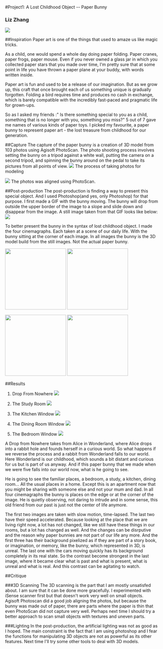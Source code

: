 #Project1: A Lost Childhood Object -- Paper Bunny
### Liz Zhang

![](https://cloud.githubusercontent.com/assets/11666005/10036729/7fb75c64-6179-11e5-98b6-07c3aaaba0f5.jpg)

##Inspiration
Paper art is one of the things that used to amaze us like magic tricks.

As a child, one would spend a whole day doing paper folding. Paper cranes, paper frogs, paper mouse. Even if you never owned a glass jar in which you collected paper stars that you made over time, I'm pretty sure that at some point in life you have thrown a paper plane at your buddy, with words written inside.

Paper art is fun and used to be a release of our imagination. But as we grow up, this craft that once brought each of us something unique is gradually forgotten. Folding a bird requires time and produces no cash in exchange, which is barely compatible with the incredibly fast-paced and pragmatic life for grown-ups. 

So as I asked my friends :" Is there something special to you as a child, something that is no longer with you, something you miss?" 5 out of 7 gave me names of various kinds of paper toys. I picked my favourite, a paper bunny to represent paper art - the lost treasure from childhood for our generation.

##Capture
The capture of the paper bunny is a creation of 3D model from 103 photos using Agisoft PhotoScan.
The photo shooting process involves setting the bunny on a tripod against a white wall, putting the camera on a second tripod, and spinning the bunny around on the pedal to take its pictures from all points of view.
![](https://cloud.githubusercontent.com/assets/11666005/10036818/042f98ca-617b-11e5-9553-380c42075366.JPG)
The process of taking photos for modeling

![](https://cloud.githubusercontent.com/assets/11666005/10036822/0e81fe44-617b-11e5-97f6-09d68db34c5f.png)
The photos was aligned using PhotoScan.

##Post-production
The post-production is finding a way to present this special object. And I used Photoshop(and yes, only Photoshop) for that purpose.
I first made a GIF with the bunny moving. The bunny will drop from outside the upper border of the image to a slope and slide down and disappear from the image. A still image taken from that GIF looks like below:
![](https://cloud.githubusercontent.com/assets/11666005/10036599/b970adea-6177-11e5-8101-594de97556e2.jpg)

To better present the bunny in the syntax of lost childhood object. I made the four cinemagraphs. Each taken at a scene of our daily life. With the bunny sitting at the corner of each image. In all images the bunny is the 3D model build from the still images. Not the actual paper bunny.

<img src="https://cloud.githubusercontent.com/assets/11666005/10036601/c185d262-6177-11e5-862f-8bbef9672534.jpg" height="200px" />  <img src="https://cloud.githubusercontent.com/assets/11666005/10036614/e50b9ee2-6177-11e5-8e17-b74342666748.jpg" height="200px" />

<img src="https://cloud.githubusercontent.com/assets/11666005/10036606/cbe35e28-6177-11e5-8452-18608f245f13.jpg" height="200px" />  <img src="https://cloud.githubusercontent.com/assets/11666005/10036615/ea2a30fa-6177-11e5-8196-79ee62c68a53.jpg" height="200px" />

##Results
1. Drop From Nowhere
![](https://cloud.githubusercontent.com/assets/11666005/10036594/9f2655ac-6177-11e5-92cf-28d8a872aefb.gif)

2. The Study Room
![](https://cloud.githubusercontent.com/assets/11666005/10036109/8f3e330a-6170-11e5-863d-86799f8c9c06.gif)

3. The Kitchen Window
![](https://cloud.githubusercontent.com/assets/11666005/10036156/87b2f61a-6171-11e5-9d26-dfd2c181de66.gif)

4. The Dining Room Window
![](https://cloud.githubusercontent.com/assets/11666005/10036266/2fbc98b0-6173-11e5-93db-a944328b06cd.gif)

5. The Bedroom Window
![](https://cloud.githubusercontent.com/assets/11666005/10036479/66a39646-6176-11e5-91e9-3c515636a978.gif)

A Drop from Nowhere takes from Alice in Wonderland, where Alice drops into a rabbit hole and founds herself in a curious world. So what happens if we reverse the process and a rabbit from Wonderland falls to our world. Here Wonderland is our childhood, which sounds a bit distant and curious for us but is part of us anyway. And if this paper bunny that we made when we were five falls into our world now, what is he going to see.

He is going to see the familiar places, a bedroom, a study, a kitchen, dining room... All the usual places in a home. Except this is an apartment now that you might be sharing with someone else and not your mum and dad. In all four cinemagraphs the bunny is places on the edge or at the corner of the image. He is quietly observing, not daring to intrude and in some sense, this old friend from our past is just not the center of life anymore.

The first two images are taken with slow motion, time-lapsed. The last two have their speed accelerated. Because looking at the place that we are living right now, a lot has not changed, like we still have these things in our rooms, but a lot has changed as well. And the changes can be disrputive and the reason why paper bunnies are not part of our life any more. And the first three has their background pixelized as if they are part of a story book, or imagination, or memory, like the bunny, which represented in 3D, is unreal. The last one with the cars moving quickly has its background completely in its real state. So the contrast become strongest in the last image, where it became clear what is past and what is present, what is unreal and what is real. And this contrast can be agitating to watch.

##Critique

###3D Scanning
The 3D scanning is the part that I am mostly unsatisfed about. I am sure that it can be done more gracefully. I experimented with iSense scanner first but that doesn't work very well on small objects. Agisoft Photoscan did a good job aligning the photos, but because the bunny was made out of paper, there are parts where the paper is thin that even PhotoScan did not capture very well. Perhaps next time I should try a better approach to scan small objects with textures and uneven parts.

###Lighting
In the post-production, the artificial lighting was not as good as I hoped. The main constraint is the fact that I am using photoshop and I fear the functions for manipulating 3D objects are not as powerful as its other features. Next time I'll try some other tools to deal with 3D models.


